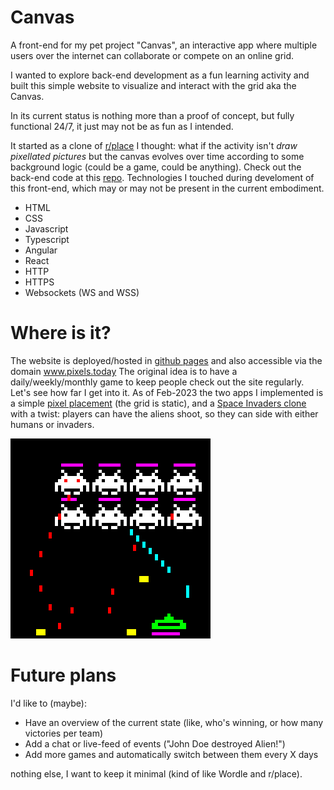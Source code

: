 # Canvas

A front-end for my pet project "Canvas", an interactive app where multiple users
over the internet can collaborate or compete on an online grid.

I wanted to explore back-end development as a fun learning activity and built
this simple website to visualize and interact with the grid aka the Canvas.

In its current status is nothing more than a proof of concept, but fully
functional 24/7, it just may not be as fun as I intended.

It started as a clone of
[r/place](https://www.redditinc.com/blog/how-we-built-rplace/) I thought: what
if the activity isn't _draw pixellated pictures_ but the canvas evolves over
time according to some background logic (could be a game, could be anything).
Check out the back-end code at this
[repo](https://github.com/maxcurzi/canvas-backend). Technologies I touched
during develoment of this front-end, which may or may not be present in the
current embodiment.

- HTML
- CSS
- Javascript
- Typescript
- Angular
- React
- HTTP
- HTTPS
- Websockets (WS and WSS)

# Where is it?

The website is deployed/hosted in
[github pages](https://maxcurzi.github.io/canvas) and also accessible via the
domain www.pixels.today The original idea is to have a daily/weekly/monthly game
to keep people check out the site regularly. Let's see how far I get into it. As
of Feb-2023 the two apps I implemented is a simple
[pixel placement](https://www.github.com/maxcurzi/canvas-place) (the grid is
static), and a
[Space Invaders clone](https://www.github.com/maxcurzi/canvas-game-invaders)
with a twist: players can have the aliens shoot, so they can side with either
humans or invaders.

![Canvas Space Invaders Clone](canvas-invaders.png "Canvas Invaders")

# Future plans

I'd like to (maybe):

- Have an overview of the current state (like, who's winning, or how many
  victories per team)
- Add a chat or live-feed of events ("John Doe destroyed Alien!")
- Add more games and automatically switch between them every X days

nothing else, I want to keep it minimal (kind of like Wordle and r/place).
